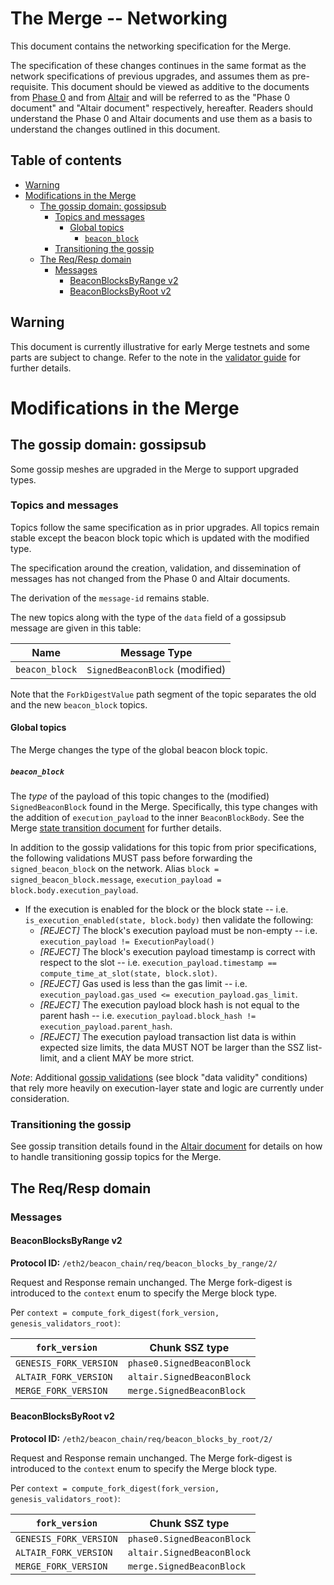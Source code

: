 # The Merge -- Networking

This document contains the networking specification for the Merge.

The specification of these changes continues in the same format as the network specifications of previous upgrades, and assumes them as pre-requisite. This document should be viewed as additive to the documents from [Phase 0](../phase0/p2p-interface.md) and from [Altair](../altair/p2p-interface.md)
and will be referred to as the "Phase 0 document" and "Altair document" respectively, hereafter.
Readers should understand the Phase 0 and Altair documents and use them as a basis to understand the changes outlined in this document.

## Table of contents

<!-- TOC -->
<!-- START doctoc generated TOC please keep comment here to allow auto update -->
<!-- DON'T EDIT THIS SECTION, INSTEAD RE-RUN doctoc TO UPDATE -->

  - [Warning](#warning)
- [Modifications in the Merge](#modifications-in-the-merge)
  - [The gossip domain: gossipsub](#the-gossip-domain-gossipsub)
    - [Topics and messages](#topics-and-messages)
      - [Global topics](#global-topics)
        - [`beacon_block`](#beacon_block)
    - [Transitioning the gossip](#transitioning-the-gossip)
  - [The Req/Resp domain](#the-reqresp-domain)
    - [Messages](#messages)
      - [BeaconBlocksByRange v2](#beaconblocksbyrange-v2)
      - [BeaconBlocksByRoot v2](#beaconblocksbyroot-v2)

<!-- END doctoc generated TOC please keep comment here to allow auto update -->
<!-- /TOC -->

## Warning

This document is currently illustrative for early Merge testnets and some parts are subject to change.
Refer to the note in the [validator guide](./validator.md) for further details.

# Modifications in the Merge

## The gossip domain: gossipsub

Some gossip meshes are upgraded in the Merge to support upgraded types.

### Topics and messages

Topics follow the same specification as in prior upgrades.
All topics remain stable except the beacon block topic which is updated with the modified type.

The specification around the creation, validation, and dissemination of messages has not changed from the Phase 0 and Altair documents.

The derivation of the `message-id` remains stable.

The new topics along with the type of the `data` field of a gossipsub message are given in this table:

| Name | Message Type |
| - | - |
| `beacon_block` | `SignedBeaconBlock` (modified) |

Note that the `ForkDigestValue` path segment of the topic separates the old and the new `beacon_block` topics.

#### Global topics

The Merge changes the type of the global beacon block topic.

##### `beacon_block`

The *type* of the payload of this topic changes to the (modified) `SignedBeaconBlock` found in the Merge.
Specifically, this type changes with the addition of `execution_payload` to the inner `BeaconBlockBody`.
See the Merge [state transition document](./beacon-chain.md#beaconblockbody) for further details.

In addition to the gossip validations for this topic from prior specifications,
the following validations MUST pass before forwarding the `signed_beacon_block` on the network.
Alias `block = signed_beacon_block.message`, `execution_payload = block.body.execution_payload`.
- If the execution is enabled for the block or the block state -- i.e. `is_execution_enabled(state, block.body)`
  then validate the following:
  - _[REJECT]_ The block's execution payload must be non-empty --
    i.e. `execution_payload != ExecutionPayload()`
  - _[REJECT]_ The block's execution payload timestamp is correct with respect to the slot
    -- i.e. `execution_payload.timestamp == compute_time_at_slot(state, block.slot)`.
  - _[REJECT]_ Gas used is less than the gas limit --
    i.e. `execution_payload.gas_used <= execution_payload.gas_limit`.
  - _[REJECT]_ The execution payload block hash is not equal to the parent hash --
    i.e. `execution_payload.block_hash != execution_payload.parent_hash`.
  - _[REJECT]_ The execution payload transaction list data is within expected size limits,
    the data MUST NOT be larger than the SSZ list-limit,
    and a client MAY be more strict.

*Note*: Additional [gossip validations](https://github.com/ethereum/devp2p/blob/master/caps/eth.md#block-encoding-and-validity)
(see block "data validity" conditions) that rely more heavily on execution-layer state and logic are currently under consideration.

### Transitioning the gossip

See gossip transition details found in the [Altair document](../altair/p2p) for
details on how to handle transitioning gossip topics for the Merge.

## The Req/Resp domain

### Messages

#### BeaconBlocksByRange v2

**Protocol ID:** `/eth2/beacon_chain/req/beacon_blocks_by_range/2/`

Request and Response remain unchanged.
The Merge fork-digest is introduced to the `context` enum to specify the Merge block type.

Per `context = compute_fork_digest(fork_version, genesis_validators_root)`:

[0]: # (eth2spec: skip)

| `fork_version`           | Chunk SSZ type             |
| ------------------------ | -------------------------- |
| `GENESIS_FORK_VERSION`   | `phase0.SignedBeaconBlock` |
| `ALTAIR_FORK_VERSION`    | `altair.SignedBeaconBlock` |
| `MERGE_FORK_VERSION`     | `merge.SignedBeaconBlock`  |

#### BeaconBlocksByRoot v2

**Protocol ID:** `/eth2/beacon_chain/req/beacon_blocks_by_root/2/`

Request and Response remain unchanged.
The Merge fork-digest is introduced to the `context` enum to specify the Merge block type.

Per `context = compute_fork_digest(fork_version, genesis_validators_root)`:

[1]: # (eth2spec: skip)

| `fork_version`           | Chunk SSZ type             |
| ------------------------ | -------------------------- |
| `GENESIS_FORK_VERSION`   | `phase0.SignedBeaconBlock` |
| `ALTAIR_FORK_VERSION`    | `altair.SignedBeaconBlock` |
| `MERGE_FORK_VERSION`     | `merge.SignedBeaconBlock`  |
